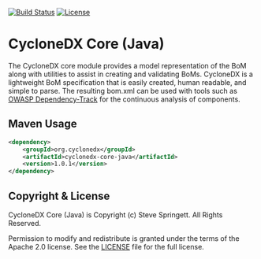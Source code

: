 [![Build Status](https://travis-ci.org/CycloneDX/cyclonedx-core-java.svg?branch=master)](https://travis-ci.org/CycloneDX/cyclonedx-core-java)
[![License](https://img.shields.io/badge/license-Apache%202.0-brightgreen.svg)][License]


CycloneDX Core (Java)
=========

The CycloneDX core module provides a model representation of the BoM along with utilities to assist in creating and 
validating BoMs. CycloneDX is a lightweight BoM specification that is easily created, human readable, and simple to 
parse. The resulting bom.xml can be used with tools such as [OWASP Dependency-Track](https://dependencytrack.org/) 
for the continuous analysis of components.

Maven Usage
-------------------

```xml
<dependency>
    <groupId>org.cyclonedx</groupId>
    <artifactId>cyclonedx-core-java</artifactId>
    <version>1.0.1</version>
</dependency>
```

Copyright & License
-------------------

CycloneDX Core (Java) is Copyright (c) Steve Springett. All Rights Reserved.

Permission to modify and redistribute is granted under the terms of the Apache 2.0 license. See the [LICENSE] file for the full license.

[License]: https://github.com/CycloneDX/cyclonedx-core-java/blob/master/LICENSE
